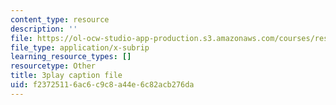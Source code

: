 ```yaml
---
content_type: resource
description: ''
file: https://ol-ocw-studio-app-production.s3.amazonaws.com/courses/res-18-009-learn-differential-equations-up-close-with-gilbert-strang-and-cleve-moler-fall-2015/f23725116ac6c9c8a44e6c82acb276da_GAOjfd5QJZE.srt
file_type: application/x-subrip
learning_resource_types: []
resourcetype: Other
title: 3play caption file
uid: f2372511-6ac6-c9c8-a44e-6c82acb276da
---
```

